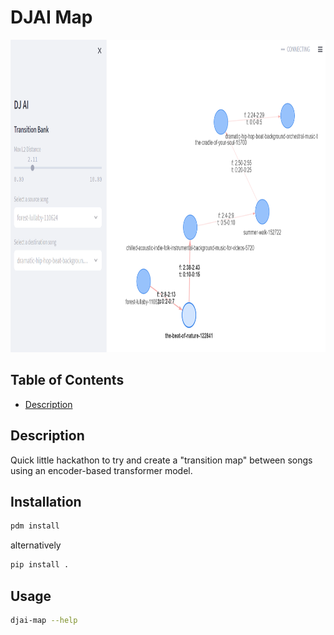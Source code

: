 # DJAI Map

<!-- Insert preview.png -->
<center>
<img src="preview.png" width=900 height=500>
</center>

## Table of Contents

- [Description](#description)


## Description

Quick little hackathon to try and create a "transition map" between songs using an encoder-based transformer model.

## Installation

```bash
pdm install
```
alternatively
```bash
pip install .
```

## Usage

```bash
djai-map --help
```
